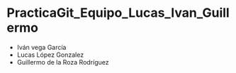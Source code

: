 # PracticaGit_Equipo_Lucas_Ivan_Guillermo

<ul>
	<li>Iván vega García</li>
	<li>Lucas López Gonzalez</li>
	<li>Guillermo de la Roza Rodríguez</li>
</ul>


